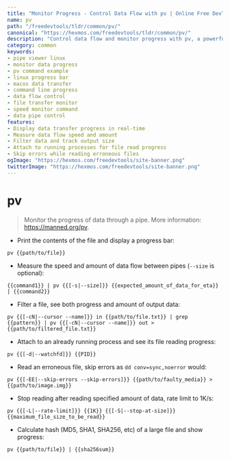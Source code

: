 ```yaml
---
title: "Monitor Progress - Control Data Flow with pv | Online Free DevTools by Hexmos"
name: pv
path: "/freedevtools/tldr/common/pv/"
canonical: "https://hexmos.com/freedevtools/tldr/common/pv/"
description: "Control data flow and monitor progress with pv, a powerful pipe viewer for Linux and macOS. Track data transfer speeds and amounts. Free online tool, no registration required."
category: common
keywords:
- pipe viewer linux
- monitor data progress
- pv command example
- linux progress bar
- macos data transfer
- command line progress
- data flow control
- file transfer monitor
- speed monitor command
- data pipe control
features:
- Display data transfer progress in real-time
- Measure data flow speed and amount
- Filter data and track output size
- Attach to running processes for file read progress
- Skip errors while reading erroneous files
ogImage: "https://hexmos.com/freedevtools/site-banner.png"
twitterImage: "https://hexmos.com/freedevtools/site-banner.png"
---
```


# pv

> Monitor the progress of data through a pipe.
> More information: <https://manned.org/pv>.

- Print the contents of the file and display a progress bar:

`pv {{path/to/file}}`

- Measure the speed and amount of data flow between pipes (`--size` is optional):

`{{command1}} | pv {{[-s|--size]}} {{expected_amount_of_data_for_eta}} | {{command2}}`

- Filter a file, see both progress and amount of output data:

`pv {{[-cN|--cursor --name]}} in {{path/to/file.txt}} | grep {{pattern}} | pv {{[-cN|--cursor --name]}} out > {{path/to/filtered_file.txt}}`

- Attach to an already running process and see its file reading progress:

`pv {{[-d|--watchfd]}} {{PID}}`

- Read an erroneous file, skip errors as `dd conv=sync,noerror` would:

`pv {{[-EE|--skip-errors --skip-errors]}} {{path/to/faulty_media}} > {{path/to/image.img}}`

- Stop reading after reading specified amount of data, rate limit to 1K/s:

`pv {{[-L|--rate-limit]}} {{1K}} {{[-S|--stop-at-size]}} {{maximum_file_size_to_be_read}}`

- Calculate hash (MD5, SHA1, SHA256, etc) of a large file and show progress:

`pv {{path/to/file}} | {{sha256sum}}`
